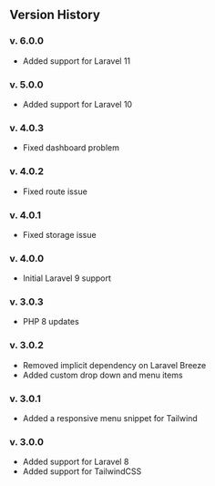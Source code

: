 ## Version History

### v. 6.0.0

-   Added support for Laravel 11

### v. 5.0.0

-   Added support for Laravel 10

### v. 4.0.3

-   Fixed dashboard problem

### v. 4.0.2

-   Fixed route issue

### v. 4.0.1

-   Fixed storage issue

### v. 4.0.0

-   Initial Laravel 9 support

### v. 3.0.3

-   PHP 8 updates

### v. 3.0.2

-   Removed implicit dependency on Laravel Breeze
-   Added custom drop down and menu items

### v. 3.0.1

-   Added a responsive menu snippet for Tailwind

### v. 3.0.0

-   Added support for Laravel 8
-   Added support for TailwindCSS
